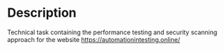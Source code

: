 # Description

Technical task containing the performance testing and security scanning approach for the website https://automationintesting.online/


